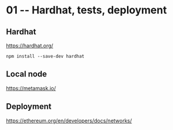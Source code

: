 # 01 -- Hardhat, tests, deployment

## Hardhat

https://hardhat.org/

```
npm install --save-dev hardhat
```

## Local node

https://metamask.io/

## Deployment

https://ethereum.org/en/developers/docs/networks/

